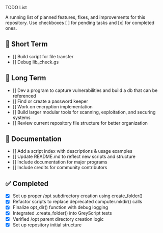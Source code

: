 TODO List

A running list of planned features, fixes, and improvements for this repository.
Use checkboxes [ ] for pending tasks and [x] for completed ones.

## 📌 Short Term
- [] Build script for file transfer
- [] Debug lib_check.gs

## 🔧 Long Term
- [] Dev a program to capture vulnerabilities and build a db that can be referenced
- [] Find or create a password keeper
- [] Work on encryption implementation
- [] Build larger modular tools for scanning, exploitation, and securing systems
- [] Review current repository file structure for better organization

## 📝 Documentation
- [] Add a script index with descriptions & usage examples
- [] Update README.md to reflect new scripts and structure
- [] Include documentation for major programs
- [] Include credits for community contributors

## ✅ Completed
- [x] Set up proper /opt subdirectory creation using create_folder()
- [x] Refactor scripts to replace deprecated computer.mkdir() calls
- [x] Finalize opt_dir() function with debug logging
- [x] Integrated .create_folder() into GreyScript tests
- [x] Verified /opt parent directory creation logic
- [x] Set up repository initial structure